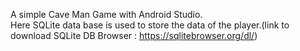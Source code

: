 A simple Cave Man Game with Android Studio.<br>
Here SQLite data base is used to store the data of the player.(link to download SQLite DB Browser : https://sqlitebrowser.org/dl/)
